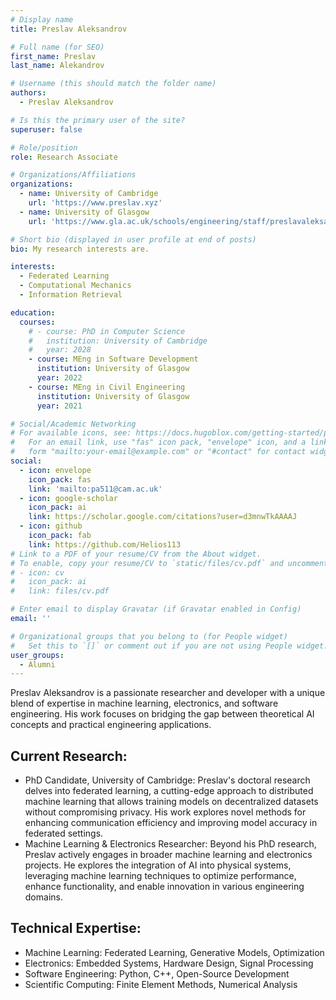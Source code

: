 ```yaml
---
# Display name
title: Preslav Aleksandrov

# Full name (for SEO)
first_name: Preslav  
last_name: Alekandrov

# Username (this should match the folder name)
authors:
  - Preslav Aleksandrov

# Is this the primary user of the site?
superuser: false

# Role/position
role: Research Associate 

# Organizations/Affiliations
organizations:
  - name: University of Cambridge
    url: 'https://www.preslav.xyz'
  - name: University of Glasgow 
    url: 'https://www.gla.ac.uk/schools/engineering/staff/preslavaleksandrov/'

# Short bio (displayed in user profile at end of posts)
bio: My research interests are. 

interests:
  - Federated Learning
  - Computational Mechanics
  - Information Retrieval

education:
  courses:
    # - course: PhD in Computer Science
    #   institution: University of Cambridge
    #   year: 2028
    - course: MEng in Software Development
      institution: University of Glasgow
      year: 2022
    - course: MEng in Civil Engineering
      institution: University of Glasgow
      year: 2021

# Social/Academic Networking
# For available icons, see: https://docs.hugoblox.com/getting-started/page-builder/#icons
#   For an email link, use "fas" icon pack, "envelope" icon, and a link in the
#   form "mailto:your-email@example.com" or "#contact" for contact widget.
social:
  - icon: envelope
    icon_pack: fas
    link: 'mailto:pa511@cam.ac.uk'
  - icon: google-scholar
    icon_pack: ai
    link: https://scholar.google.com/citations?user=d3mnwTkAAAAJ
  - icon: github
    icon_pack: fab
    link: https://github.com/Helios113
# Link to a PDF of your resume/CV from the About widget.
# To enable, copy your resume/CV to `static/files/cv.pdf` and uncomment the lines below.
# - icon: cv
#   icon_pack: ai
#   link: files/cv.pdf

# Enter email to display Gravatar (if Gravatar enabled in Config)
email: ''

# Organizational groups that you belong to (for People widget)
#   Set this to `[]` or comment out if you are not using People widget.
user_groups:
  - Alumni
---
```


Preslav Aleksandrov is a passionate researcher and developer with a unique blend of expertise in machine learning, electronics, and software engineering. His work focuses on bridging the gap between theoretical AI concepts and practical engineering applications.

## Current Research:

- PhD Candidate, University of Cambridge: Preslav's doctoral research delves into federated learning, a cutting-edge approach to distributed machine learning that allows training models on decentralized datasets without compromising privacy. His work explores novel methods for enhancing communication efficiency and improving model accuracy in federated settings.
- Machine Learning & Electronics Researcher: Beyond his PhD research, Preslav actively engages in broader machine learning and electronics projects. He explores the integration of AI into physical systems, leveraging machine learning techniques to optimize performance, enhance functionality, and enable innovation in various engineering domains.

## Technical Expertise:

- Machine Learning: Federated Learning, Generative Models, Optimization
- Electronics: Embedded Systems, Hardware Design, Signal Processing
- Software Engineering: Python, C++, Open-Source Development
- Scientific Computing: Finite Element Methods, Numerical Analysis
